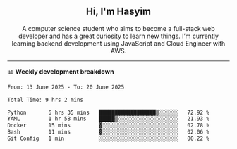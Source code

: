 <h2 align="center">Hi, I'm Hasyim</h2>

<p align="center">A computer science student who aims to become a full-stack web developer and has a great curiosity to learn new things. I’m currently learning backend development using JavaScript and Cloud Engineer with AWS.</p>

---

📊 **Weekly development breakdown**

<!--START_SECTION:waka-->

```txt
From: 13 June 2025 - To: 20 June 2025

Total Time: 9 hrs 2 mins

Python       6 hrs 35 mins   ██████████████████▒░░░░░░   72.92 %
YAML         1 hr 58 mins    █████▒░░░░░░░░░░░░░░░░░░░   21.93 %
Docker       15 mins         ▓░░░░░░░░░░░░░░░░░░░░░░░░   02.78 %
Bash         11 mins         ▓░░░░░░░░░░░░░░░░░░░░░░░░   02.06 %
Git Config   1 min           ░░░░░░░░░░░░░░░░░░░░░░░░░   00.22 %
```

<!--END_SECTION:waka-->

<!-- - You can reach me on **hasyim11c@gmail.com** -->
